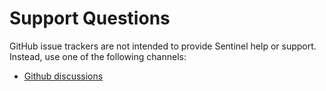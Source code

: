 # Support Questions

GitHub issue trackers are not intended to provide Sentinel help or support. Instead, use one of the following channels:

- [Github discussions](https://github.com/cratespace/sentinel/discussions)
